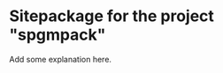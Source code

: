 Sitepackage for the project "spgmpack"
==============================================================

Add some explanation here.

